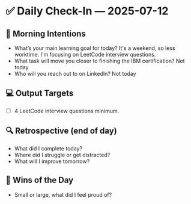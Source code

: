 # ✅ Daily Check-In — 2025-07-12

## 📌 Morning Intentions
- What’s your main learning goal for today?
  It's a weekend, so less worktime. I'm focusing on LeetCode interview questions.
- What task will move you closer to finishing the IBM certification?
  Not today
- Who will you reach out to on LinkedIn?
  Not today

## 💻 Output Targets
- [ ] 4 LeetCode interview questions minimum.

## 🔍 Retrospective (end of day)
- What did I complete today?
- Where did I struggle or get distracted?
- What will I improve tomorrow?

## 🙌 Wins of the Day
- Small or large, what did I feel proud of?

